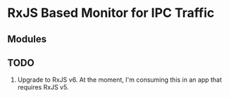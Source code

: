# RxJS Based Monitor for IPC Traffic

## Modules

## TODO

1. Upgrade to RxJS v6. At the moment, I'm consuming this in an app that requires RxJS v5.
